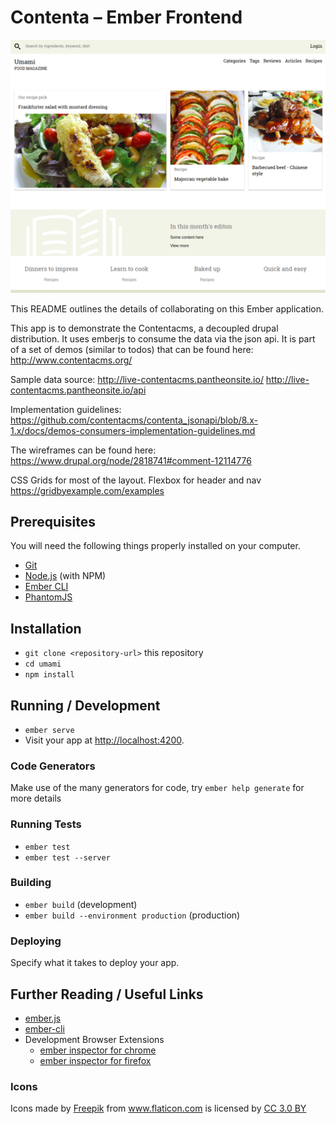 # Contenta – Ember Frontend

![screenshot of Contenta Ember Umami homepage](umami-ember-homepage.png)

This README outlines the details of collaborating on this Ember application.

This app is to demonstrate the Contentacms, a decoupled drupal distribution. It uses emberjs to consume the data via the json api. 
It is part of a set of demos (similar to  todos) that can be found here: http://www.contentacms.org/

Sample data source: 
http://live-contentacms.pantheonsite.io/
http://live-contentacms.pantheonsite.io/api

Implementation guidelines: https://github.com/contentacms/contenta_jsonapi/blob/8.x-1.x/docs/demos-consumers-implementation-guidelines.md

The wireframes can be found here: https://www.drupal.org/node/2818741#comment-12114776

CSS Grids for most of the layout. Flexbox for header and nav
https://gridbyexample.com/examples



## Prerequisites

You will need the following things properly installed on your computer.

* [Git](https://git-scm.com/)
* [Node.js](https://nodejs.org/) (with NPM)
* [Ember CLI](https://ember-cli.com/)
* [PhantomJS](http://phantomjs.org/)

## Installation

* `git clone <repository-url>` this repository
* `cd umami`
* `npm install`

## Running / Development

* `ember serve`
* Visit your app at [http://localhost:4200](http://localhost:4200).

### Code Generators

Make use of the many generators for code, try `ember help generate` for more details

### Running Tests

* `ember test`
* `ember test --server`

### Building

* `ember build` (development)
* `ember build --environment production` (production)

### Deploying

Specify what it takes to deploy your app.

## Further Reading / Useful Links

* [ember.js](http://emberjs.com/)
* [ember-cli](https://ember-cli.com/)
* Development Browser Extensions
  * [ember inspector for chrome](https://chrome.google.com/webstore/detail/ember-inspector/bmdblncegkenkacieihfhpjfppoconhi)
  * [ember inspector for firefox](https://addons.mozilla.org/en-US/firefox/addon/ember-inspector/)


### Icons
Icons made by <a href="http://www.freepik.com" title="Freepik">Freepik</a> from <a href="https://www.flaticon.com/" title="Flaticon">www.flaticon.com</a> is licensed by <a href="http://creativecommons.org/licenses/by/3.0/" title="Creative Commons BY 3.0" target="_blank">CC 3.0 BY</a>
